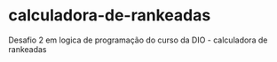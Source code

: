 # calculadora-de-rankeadas
Desafio 2 em logica de programação do curso da DIO - calculadora de rankeadas
